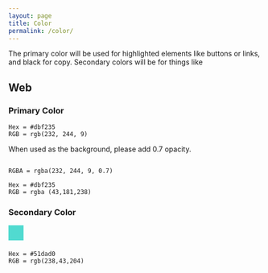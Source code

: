 ```yaml
---
layout: page
title: Color
permalink: /color/
---
```


<p>The primary color will be used for highlighted elements like buttons or links, and black for copy. Secondary colors will be for things like </p>

<h2>Web</h2>

<h3>Primary Color</h3>

<div class="color_p1"></div>

<pre><code>Hex = #dbf235
RGB = rgb(232, 244, 9)
</code></pre>

When used as the background, please add 0.7 opacity. 

<div class="color_p2"></div>

<pre><code>
RGBA = rgba(232, 244, 9, 0.7)
</code></pre>

<pre><code>Hex = #dbf235
RGB = rgba (43,181,238)
</code></pre>

<h3>Secondary Color</h3>

<div style="background: #51dad0; width: 30px; height: 30px; margin-bottom: 20px"></div>

<pre><code>Hex = #51dad0
RGB = rgb(238,43,204)
</code></pre>

